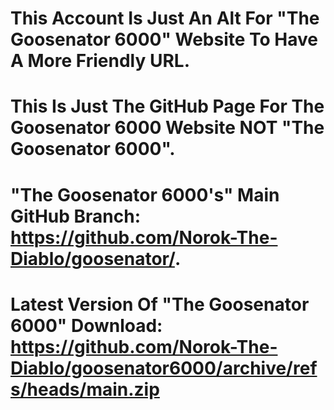 # This Account Is Just An Alt For "The Goosenator 6000" Website To Have A More Friendly URL.

# This Is Just The GitHub Page For The Goosenator 6000 Website NOT "The Goosenator 6000".

# "The Goosenator 6000's" Main GitHub Branch: https://github.com/Norok-The-Diablo/goosenator/.

# Latest Version Of "The Goosenator 6000" Download: https://github.com/Norok-The-Diablo/goosenator6000/archive/refs/heads/main.zip

